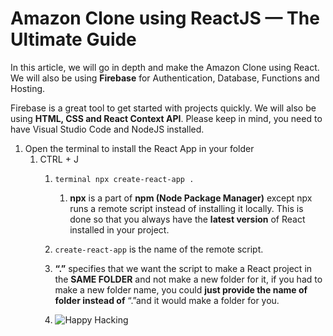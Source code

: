 # Amazon Clone using ReactJS — The Ultimate Guide

In this article, we will go in depth and make the Amazon Clone using React. We will also be using <strong>Firebase</strong> for Authentication, Database, Functions and Hosting.

Firebase is a great tool to get started with projects quickly. We will also be using <strong>HTML, CSS and React Context API</strong>. Please keep in mind, you need to have Visual Studio Code and NodeJS installed.

1. Open the terminal to install the React App in your folder
   1. CTRL + J
      1. `terminal npx create-react-app .`
         1. **npx** is a part of **npm (Node Package Manager)** except npx runs a remote script instead of installing it locally. This is done so that you always have the **latest version** of React installed in your project.

      2. `create-react-app` is the name of the remote script.
      3. **“.”** specifies that we want the script to make a React project in the **SAME FOLDER** and not make a new folder for it, if you had to make a new folder name, you could **just provide the name of folder instead of** “.”and it would make a folder for you.
      4. ![Happy Hacking](https://miro.medium.com/max/1120/1*gJu6Wf-wH-ukQoq9Kh3CDA.png)